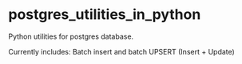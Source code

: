 # postgres_utilities_in_python

Python utilities for postgres database.

Currently includes: Batch insert and batch UPSERT (Insert + Update)
